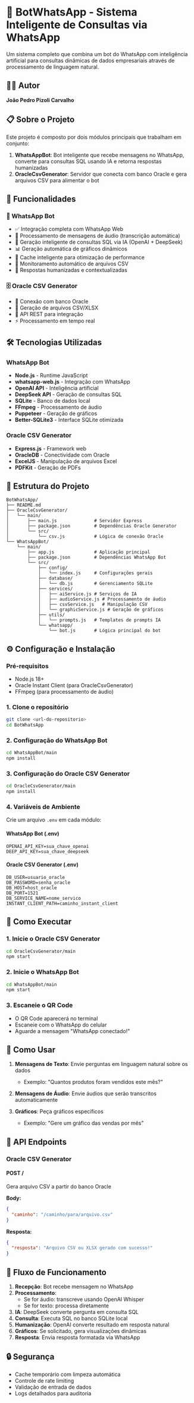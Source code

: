 # 🤖 BotWhatsApp - Sistema Inteligente de Consultas via WhatsApp

Um sistema completo que combina um bot do WhatsApp com inteligência artificial para consultas dinâmicas de dados empresariais através de processamento de linguagem natural.

## 👨‍💻 Autor

**João Pedro Pizoli Carvalho**

## 📋 Sobre o Projeto

Este projeto é composto por dois módulos principais que trabalham em conjunto:

1. **WhatsAppBot**: Bot inteligente que recebe mensagens no WhatsApp, converte para consultas SQL usando IA e retorna respostas humanizadas
2. **OracleCsvGenerator**: Servidor que conecta com banco Oracle e gera arquivos CSV para alimentar o bot

## 🚀 Funcionalidades

### 🤖 WhatsApp Bot
- ✅ Integração completa com WhatsApp Web
- 🎤 Processamento de mensagens de áudio (transcrição automática)
- 🧠 Geração inteligente de consultas SQL via IA (OpenAI + DeepSeek)
- 📊 Geração automática de gráficos dinâmicos
- 💾 Cache inteligente para otimização de performance
- 🔄 Monitoramento automático de arquivos CSV
- 📱 Respostas humanizadas e contextualizadas

### 🗄️ Oracle CSV Generator
- 🔗 Conexão com banco Oracle
- 📄 Geração de arquivos CSV/XLSX
- 🚀 API REST para integração
- ⚡ Processamento em tempo real

## 🛠️ Tecnologias Utilizadas

### WhatsApp Bot
- **Node.js** - Runtime JavaScript
- **whatsapp-web.js** - Integração com WhatsApp
- **OpenAI API** - Inteligência artificial
- **DeepSeek API** - Geração de consultas SQL
- **SQLite** - Banco de dados local
- **FFmpeg** - Processamento de áudio
- **Puppeteer** - Geração de gráficos
- **Better-SQLite3** - Interface SQLite otimizada

### Oracle CSV Generator
- **Express.js** - Framework web
- **OracleDB** - Conectividade com Oracle
- **ExcelJS** - Manipulação de arquivos Excel
- **PDFKit** - Geração de PDFs

## 📁 Estrutura do Projeto

```
BotWhatsApp/
├── README.md
├── OracleCsvGenerator/
│   └── main/
│       ├── main.js              # Servidor Express
│       ├── package.json         # Dependências Oracle Generator
│       └── src/
│           └── csv.js           # Lógica de conexão Oracle
└── WhatsAppBot/
    └── main/
        ├── app.js               # Aplicação principal
        ├── package.json         # Dependências WhatsApp Bot
        └── src/
            ├── config/
            │   └── index.js     # Configurações gerais
            ├── database/
            │   └── db.js        # Gerenciamento SQLite
            ├── services/
            │   ├── aiService.js # Serviços de IA
            │   ├── audioService.js # Processamento de áudio
            │   ├── csvService.js   # Manipulação CSV
            │   └── graphicService.js # Geração de gráficos
            ├── utils/
            │   └── prompts.js   # Templates de prompts IA
            └── whatsapp/
                └── bot.js       # Lógica principal do bot
```

## ⚙️ Configuração e Instalação

### Pré-requisitos
- Node.js 18+
- Oracle Instant Client (para OracleCsvGenerator)
- FFmpeg (para processamento de áudio)

### 1. Clone o repositório
```bash
git clone <url-do-repositorio>
cd BotWhatsApp
```

### 2. Configuração do WhatsApp Bot

```bash
cd WhatsAppBot/main
npm install
```

### 3. Configuração do Oracle CSV Generator

```bash
cd OracleCsvGenerator/main
npm install
```

### 4. Variáveis de Ambiente

Crie um arquivo `.env` em cada módulo:

#### WhatsApp Bot (.env)
```env
OPENAI_API_KEY=sua_chave_openai
DEEP_API_KEY=sua_chave_deepseek
```

#### Oracle CSV Generator (.env)
```env
DB_USER=usuario_oracle
DB_PASSWORD=senha_oracle
DB_HOST=host_oracle
DB_PORT=1521
DB_SERVICE_NAME=nome_servico
INSTANT_CLIENT_PATH=caminho_instant_client
```

## 🚀 Como Executar

### 1. Inicie o Oracle CSV Generator
```bash
cd OracleCsvGenerator/main
npm start
```

### 2. Inicie o WhatsApp Bot
```bash
cd WhatsAppBot/main
npm start
```

### 3. Escaneie o QR Code
- O QR Code aparecerá no terminal
- Escaneie com o WhatsApp do celular
- Aguarde a mensagem "WhatsApp conectado!"

## 📱 Como Usar

1. **Mensagens de Texto**: Envie perguntas em linguagem natural sobre os dados
   - Exemplo: "Quantos produtos foram vendidos este mês?"

2. **Mensagens de Áudio**: Envie áudios que serão transcritos automaticamente

3. **Gráficos**: Peça gráficos específicos
   - Exemplo: "Gere um gráfico das vendas por mês"

## 🔧 API Endpoints

### Oracle CSV Generator

#### POST /
Gera arquivo CSV a partir do banco Oracle

**Body:**
```json
{
  "caminho": "/caminho/para/arquivo.csv"
}
```

**Resposta:**
```json
{
  "resposta": "Arquivo CSV ou XLSX gerado com sucesso!"
}
```

## 🎯 Fluxo de Funcionamento

1. **Recepção**: Bot recebe mensagem no WhatsApp
2. **Processamento**: 
   - Se for áudio: transcreve usando OpenAI Whisper
   - Se for texto: processa diretamente
3. **IA**: DeepSeek converte pergunta em consulta SQL
4. **Consulta**: Executa SQL no banco SQLite local
5. **Humanização**: OpenAI converte resultado em resposta natural
6. **Gráficos**: Se solicitado, gera visualizações dinâmicas
7. **Resposta**: Envia resposta formatada via WhatsApp

## 🔒 Segurança

- Cache temporário com limpeza automática
- Controle de rate limiting
- Validação de entrada de dados
- Logs detalhados para auditoria

